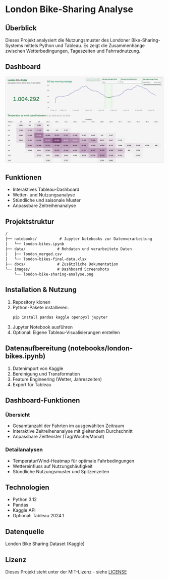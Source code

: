 # London Bike-Sharing Analyse

## Überblick
Dieses Projekt analysiert die Nutzungsmuster des Londoner Bike-Sharing-Systems mittels Python und Tableau. Es zeigt die Zusammenhänge zwischen Wetterbedingungen, Tageszeiten und Fahrradnutzung.

## Dashboard
![London Bike-Sharing Dashboard](images/london-bike-sharing-analyse.png)

## Funktionen
- Interaktives Tableau-Dashboard
- Wetter- und Nutzungsanalyse
- Stündliche und saisonale Muster
- Anpassbare Zeitreihenanalyse

## Projektstruktur
```
/
├── notebooks/          # Jupyter Notebooks zur Datenverarbeitung
│   └── london-bikes.ipynb
├── data/              # Rohdaten und verarbeitete Daten
│   ├── london_merged.csv
│   └── london-bikes-final-data.xlsx
├── docs/              # Zusätzliche Dokumentation
└── images/            # Dashboard Screenshots
    └── london-bike-sharing-analyse.png
```

## Installation & Nutzung
1. Repository klonen
2. Python-Pakete installieren:
   ```bash
   pip install pandas kaggle openpyxl jupyter
   ```
3. Jupyter Notebook ausführen
4. Optional: Eigene Tableau-Visualisierungen erstellen

## Datenaufbereitung (notebooks/london-bikes.ipynb)
1. Datenimport von Kaggle
2. Bereinigung und Transformation
3. Feature Engineering (Wetter, Jahreszeiten)
4. Export für Tableau

## Dashboard-Funktionen

### Übersicht
- Gesamtanzahl der Fahrten im ausgewählten Zeitraum
- Interaktive Zeitreihenanalyse mit gleitendem Durchschnitt
- Anpassbare Zeitfenster (Tag/Woche/Monat)

### Detailanalysen
- Temperatur/Wind-Heatmap für optimale Fahrbedingungen
- Wettereinfluss auf Nutzungshäufigkeit
- Stündliche Nutzungsmuster und Spitzenzeiten

## Technologien
- Python 3.12
- Pandas
- Kaggle API
- Optional: Tableau 2024.1

## Datenquelle
London Bike Sharing Dataset (Kaggle)

## Lizenz
Dieses Projekt steht unter der MIT-Lizenz - siehe [LICENSE](LICENSE)